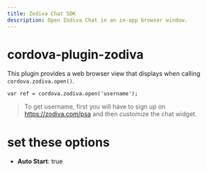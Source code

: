 ```yaml
---
title: Zodiva Chat SDK
description: Open Zodiva Chat in an in-app browser window.
---
```

<!--
# license: Licensed to the Apache Software Foundation (ASF) under one
#         or more contributor license agreements.  See the NOTICE file
#         distributed with this work for additional information
#         regarding copyright ownership.  The ASF licenses this file
#         to you under the Apache License, Version 2.0 (the
#         "License"); you may not use this file except in compliance
#         with the License.  You may obtain a copy of the License at
#
#           http://www.apache.org/licenses/LICENSE-2.0
#
#         Unless required by applicable law or agreed to in writing,
#         software distributed under the License is distributed on an
#         "AS IS" BASIS, WITHOUT WARRANTIES OR CONDITIONS OF ANY
#         KIND, either express or implied.  See the License for the
#         specific language governing permissions and limitations
#         under the License.
-->

 

# cordova-plugin-zodiva

This plugin provides a web browser view that displays when calling `cordova.zodiva.open()`.

    var ref = cordova.zodiva.open('username');

> To get username, first you will have to sign up on https://zodiva.com/psa and then customize the chat widget. 

# set these options


- __Auto Start__: true